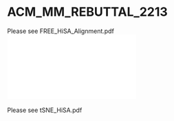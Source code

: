 # ACM_MM_REBUTTAL_2213
Please see FREE_HiSA_Alignment.pdf
![](./FREE_HiSA_Alignment.pdf)

Please see tSNE_HiSA.pdf

